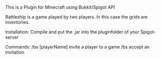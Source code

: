 This is a Plugin for Minecraft using Bukkit/Spigot API

Battleship is a game played by two players. In this case the grids are inventories.

Installation:
Compile and put the .jar into the pluginfolder of your Spigot-server

Commands:
/bs [playerName]        invite a player to a game
/bs                     accept an invitation